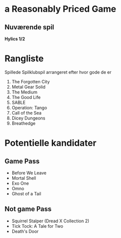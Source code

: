 # a Reasonably Priced Game

## Nuværende spil

**Hylics 1/2**

# Rangliste

Spillede Spilklubspil arrangeret efter hvor gode de er

1. The Forgotten City
2. Metal Gear Solid
3. The Medium
4. The Good Life
5. SABLE
6. Operation: Tango
7. Call of the Sea
8. Dicey Dungeons
9. Breathedge


# Potentielle kandidater

## Game Pass

- Before We Leave
- Mortal Shell
- Exo One
- Omno
- Ghost of a Tail

## Not game Pass

- Squirrel Stalper (Dread X Collection 2)
- Tick Tock: A Tale for Two
- Death's Door
